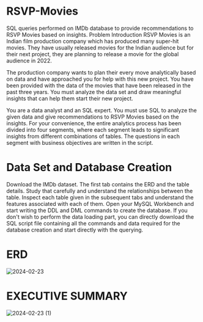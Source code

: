 # RSVP-Movies
SQL queries performed on IMDb database to provide recommendations to RSVP Movies based on insights.
Problem Introduction
RSVP Movies is an Indian film production company which has produced many super-hit movies. They have usually released movies for the Indian audience but for their next project, they are planning to release a movie for the global audience in 2022.

The production company wants to plan their every move analytically based on data and have approached you for help with this new project. You have been provided with the data of the movies that have been released in the past three years. You must analyze the data set and draw meaningful insights that can help them start their new project.

You are a data analyst and an SQL expert. You must use SQL to analyze the given data and give recommendations to RSVP Movies based on the insights. For your convenience, the entire analytics process has been divided into four segments, where each segment leads to significant insights from different combinations of tables. The questions in each segment with business objectives are written in the script.

# Data Set and Database Creation
Download the IMDb dataset.
The first tab contains the ERD and the table details. Study that carefully and understand the relationships between the table.
Inspect each table given in the subsequent tabs and understand the features associated with each of them.
Open your MySQL Workbench and start writing the DDL and DML commands to create the database.
If you don't wish to perform the data loading part, you can directly download the SQL script file containing all the commands and data required for the database creation and start directly with the querying.
# ERD
![2024-02-23](https://github.com/SharmilaSherinRYZ/RSVP-Movies/assets/156569782/2eeb7eaa-4345-49d1-9dce-c49d978468d5)


# EXECUTIVE SUMMARY

![2024-02-23 (1)](https://github.com/SharmilaSherinRYZ/RSVP-Movies/assets/156569782/1c2796a8-35f3-4022-9fdd-6c167dd93728)


